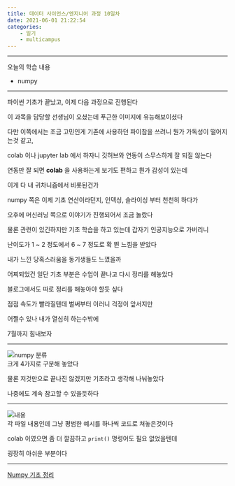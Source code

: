 ```yaml
---
title: 데이터 사이언스/엔지니어 과정 10일차
date: 2021-06-01 21:22:54
categories:
    - 일기
    - multicampus
---
```


___
오늘의 학습 내용
- numpy
___
파이썬 기초가 끝났고, 이제 다음 과정으로 진행된다  

이 과목을 담당할 선생님이 오셨는데 푸근한 이미지에 유능해보이셨다  

다만 이쪽에서는 조금 고민인게 기존에 사용하던 파이참을 쓰려니 뭔가 가독성이 떨어지는것 같고,  

colab 이나 jupyter lab 에서 하자니 깃허브와 연동이 스무스하게 잘 되질 않는다 

연동만 잘 되면 **colab** 을 사용하는게 보기도 편하고 뭔가 감성이 있는데  

이게 다 내 귀차니즘에서 비롯된건가  

numpy 쪽은 이제 기초 연산이라던지, 인덱싱, 슬라이싱 부터 천천히 하다가  

오후에 머신러닝 쪽으로 이야기가 진행되어서 조금 놀랐다  

물론 관련이 있긴하지만 기초 학습을 하고 있는데 갑자기 인공지능으로 가버리니  

난이도가 1 ~ 2 정도에서 6 ~ 7 정도로 확 뛴 느낌을 받았다  

내가 느낀 당혹스러움을 동기생들도 느꼈을까  

어찌되었건 일단 기초 부분은 수업이 끝나고 다시 정리를 해놓았다  

블로그에서도 따로 정리를 해놓아야 할듯 싶다  

점점 속도가 빨라질텐데 벌써부터 이러니 걱정이 앞서지만  

어쩔수 있나 내가 열심히 하는수밖에  

7월까지 힘내보자  
___
![numpy 분류](https://user-images.githubusercontent.com/84296244/120589728-418de200-c474-11eb-9ecd-472ce5fc8808.PNG)  
크게 4가지로 구분해 놓았다  

물론 저것만으로 끝나진 않겠지만 기초라고 생각해 나눠놓았다  

나중에도 계속 참고할 수 있을듯하다  
___
![내용](https://user-images.githubusercontent.com/84296244/120589734-4357a580-c474-11eb-95b2-e4d09379311a.PNG)  
각 파일 내용인데 그냥 평범한 예시를 하나씩 코드로 쳐놓은것이다  

colab 이였으면 좀 더 깔끔하고 `print()` 명령어도 필요 없었을텐데  

굉장히 아쉬운 부분이다  
___
[Numpy 기초 정리](https://github.com/ouguro3/Study/tree/main/for_data_analysis/Numpy)  

